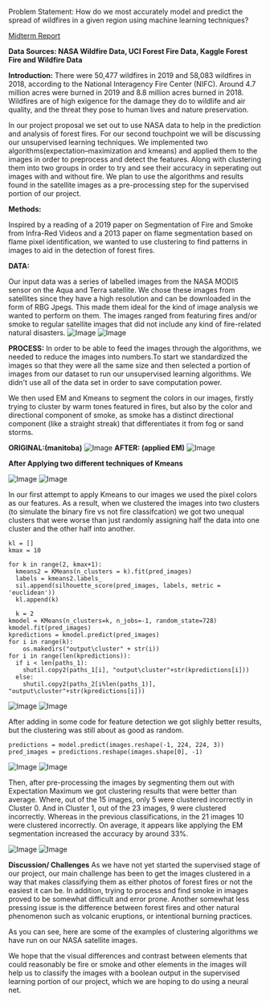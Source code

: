 Problem Statement: How do we most accurately model and predict the spread of wildfires in a given region using machine learning techniques?

<a href="index.md">Midterm Report</a>

**Data Sources: NASA Wildfire Data, UCI Forest Fire Data, Kaggle Forest Fire and Wildfire Data**

**Introduction:**
There were 50,477 wildfires in 2019 and 58,083 wildfires in 2018, according to the National Interagency Fire Center (NIFC). Around 4.7 million acres were burned in 2019 and  8.8 million acres burned in 2018. Wildfires are of high exigence for the damage they do to wildlife and air quality, and the threat they pose to human lives and nature preservation.

In our project proposal we set out to use NASA data to help in the prediction and analysis of forest fires. For our second touchpoint we will be discussing our unsupervised learning techniques. We implemented two algorithms(expectation–maximization and kmeans) and applied them to the images in order to preprocess and detect the features. Along with clustering them into two groups in order to try and see their accuracy in seperating out images with and without fire. We plan to use the algorithms and results found in the satellite images as a pre-processing step for the supervised portion of our project.

**Methods:**

Inspired by a reading of a 2019 paper on Segmentation of Fire and Smoke from Infra-Red Videos and a 2013 paper on flame segmentation based on flame pixel identification, we wanted to use clustering to find patterns in images to aid in the detection of forest fires. 

**DATA:**

Our input data was a series of labelled images from the NASA MODIS sensor on the Aqua and Terra satellite. We chose these images from satellites since they have a high resolution and can be downloaded in the form of RBG Jpegs. This made them ideal for the kind of image analysis we wanted to perform on them. The images ranged from featuring fires and/or smoke to regular satellite images that did not include any kind of fire-related natural disasters. 
![Image](forestFireDataSet.png)
![Image](notForesetFire.png)

**PROCESS:**
In order to be able to feed the images through the algorithms, we needed to reduce the images into numbers.To start we standardized the images so that they were all the same size and then selected a portion of images from our dataset to run our unsupervised learning algorithms. We didn't use all of the data set in order to save computation power.

We then used EM and Kmeans to segment the colors in our images, firstly trying to cluster by warm tones featured in fires, but also by the color and directional component of smoke, as smoke has a distinct directional component (like a straight streak) that differentiates it from fog or sand storms. 

**ORIGINAL:(manitoba)**
![Image](origManitoba.png) 
**AFTER: (applied EM)** ![Image](manitobaEM.png)

**After Applying two different techniques of Kmeans**

![Image](kMeans2.png)
![Image](kMeans1.png)

In our first attempt to apply Kmeans to our images we used the pixel colors as our features. As a result, when we clustered the images into two clusters (to simulate the binary fire vs not fire classifcation) we got two unequal clusters that were worse than just randomly assigning half the data into one cluster and the other half into another. 
```sil = []
kl = []
kmax = 10

for k in range(2, kmax+1):
  kmeans2 = KMeans(n_clusters = k).fit(pred_images)
  labels = kmeans2.labels_
  sil.append(silhouette_score(pred_images, labels, metric = 'euclidean'))
  kl.append(k)
  
  k = 2
kmodel = KMeans(n_clusters=k, n_jobs=-1, random_state=728)
kmodel.fit(pred_images)
kpredictions = kmodel.predict(pred_images)
for i in range(k):
	os.makedirs("output\cluster" + str(i))
for i in range(len(kpredictions)):
  if i < len(paths_1):
    shutil.copy2(paths_1[i], "output\cluster"+str(kpredictions[i]))
  else:
    shutil.copy2(paths_2[i%len(paths_1)], "output\cluster"+str(kpredictions[i]))
```
![Image](badCluster0.png)
![Image](badCluster1.png)

After adding in some code for feature detection we got slighly better results, but the clustering was still about as good as random. 
```model = tf.keras.applications.MobileNetV2(include_top=False, weights='imagenet', input_shape=(224, 224, 3))
predictions = model.predict(images.reshape(-1, 224, 224, 3))
pred_images = predictions.reshape(images.shape[0], -1)
```
![Image](okayCluster1.png)
![Image](okayCluster2.png)

Then, after pre-processing the images by segmenting them out with Expectation Maximum we got clustering results that were better than average.
Where, out of the 15 images, only 5 were clustered incorrectly in Cluster 0. And in Cluster 1, out of the 23 images, 9 were clustered incorrectly. Whereas in the previous classifications, in the 21 images 10 were clustered incorrectly. On average, it appears like applying the EM segmentation increased the accuracy by around 33%. 

![Image](cluster0.png)
![Image](cluster1.png)

**Discussion/ Challenges**
As we have not yet started the supervised stage of our project, our main challenge has been to get the images clustered in a way that makes classifying them as either photos of forest fires or not the easiest it can be. In addition, trying to process and find smoke in images proved to be somewhat difficult and error prone. Another somewhat less pressing issue is the difference between forest fires and other natural phenomenon such as volcanic eruptions, or intentional burning practices.

As you can see, here are some of the examples of clustering algorithms we have run on our NASA satellite images.

We hope that the visual differences and contrast between elements that could reasonably be fire or smoke and other elements in the images will help us to classify the images with a boolean output in the supervised learning portion of our project, which we are hoping to do using a neural net.






